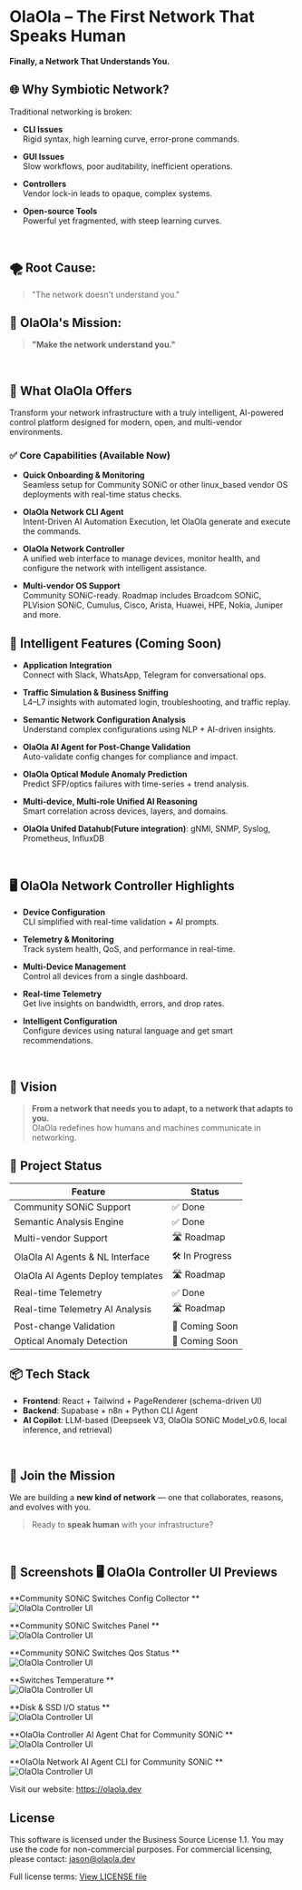 # OlaOla – The First Network That Speaks Human  
**Finally, a Network That Understands You.**
<br>

## 🌐 Why Symbiotic Network?

Traditional networking is broken:

- **CLI Issues**  
  Rigid syntax, high learning curve, error-prone commands.

- **GUI Issues**  
  Slow workflows, poor auditability, inefficient operations.

- **Controllers**  
  Vendor lock-in leads to opaque, complex systems.

- **Open-source Tools**  
  Powerful yet fragmented, with steep learning curves.
<br>

## 🌪️ **Root Cause:**  
> "The network doesn't understand you."

## 🧬 **OlaOla's Mission:**  
> **"Make the network understand you."**
<br>

## 🚀 What OlaOla Offers

Transform your network infrastructure with a truly intelligent, AI-powered control platform designed for modern, open, and multi-vendor environments.

### ✅ Core Capabilities (Available Now)

- **Quick Onboarding & Monitoring**  
  Seamless setup for Community SONiC or other linux_based vendor OS deployments with real-time status checks.

- **OlaOla Network CLI Agent**  
  Intent-Driven AI Automation Execution, let OlaOla generate and execute the commands.

- **OlaOla Network Controller**  
  A unified web interface to manage devices, monitor health, and configure the network with intelligent assistance.

- **Multi-vendor OS Support**  
  Community SONiC-ready.  Roadmap includes Broadcom SONiC, PLVision SONiC, Cumulus, Cisco, Arista, Huawei, HPE, Nokia, Juniper and more.


## 🧠 Intelligent Features (Coming Soon)

- **Application Integration**  
  Connect with Slack, WhatsApp, Telegram for conversational ops.

- **Traffic Simulation & Business Sniffing**  
  L4–L7 insights with automated login, troubleshooting, and traffic replay.

- **Semantic Network Configuration Analysis**  
  Understand complex configurations using NLP + AI-driven insights.

- **OlaOla AI Agent for Post-Change Validation**  
  Auto-validate config changes for compliance and impact.

- **OlaOla Optical Module Anomaly Prediction**  
  Predict SFP/optics failures with time-series + trend analysis.

- **Multi-device, Multi-role Unified AI Reasoning**  
  Smart correlation across devices, layers, and domains.

- **OlaOla Unifed Datahub(Future integration)**: 
  gNMI, SNMP, Syslog, Prometheus, InfluxDB  
<br>

## 🖥️ OlaOla Network Controller Highlights

- **Device Configuration**  
  CLI simplified with real-time validation + AI prompts.

- **Telemetry & Monitoring**  
  Track system health, QoS, and performance in real-time.

- **Multi-Device Management**  
  Control all devices from a single dashboard.

- **Real-time Telemetry**  
  Get live insights on bandwidth, errors, and drop rates.

- **Intelligent Configuration**  
  Configure devices using natural language and get smart recommendations.
<br>

## 💬 Vision

> **From a network that needs you to adapt, to a network that adapts to you.**  
> OlaOla redefines how humans and machines communicate in networking.

## 📍 Project Status

| Feature                              | Status         |
|--------------------------------------|----------------|
| Community SONiC Support              | ✅ Done         |
| Semantic Analysis Engine             | ✅ Done         |
| Multi-vendor Support                 | 🛣️ Roadmap      |
| OlaOla AI Agents & NL Interface             | 🛠️ In Progress  |
| OlaOla AI Agents Deploy templates     | 🛣️ Roadmap      |
| Real-time Telemetry                  | ✅ Done         |
| Real-time Telemetry AI Analysis        | 🛣️ Roadmap  |
| Post-change Validation               | 🚧 Coming Soon |
| Optical Anomaly Detection            | 🚧 Coming Soon |

## 📦 Tech Stack

- **Frontend**: React + Tailwind + PageRenderer (schema-driven UI)  
- **Backend**: Supabase + n8n + Python CLI Agent  
- **AI Copilot**: LLM-based (Deepseek V3, OlaOla SONiC Model_v0.6, local inference, and retrieval)  
<br>

## 👥 Join the Mission

We are building a **new kind of network** — one that collaborates, reasons, and evolves with you.

> Ready to **speak human** with your infrastructure?
<br>

## 📸 Screenshots  🖥️ OlaOla Controller UI Previews

**Community SONiC Switches Config Collector **  
![OlaOla Controller UI](./Demo/1748804041493.jpg)

**Community SONiC Switches Panel **  
![OlaOla Controller UI](./Demo/1748804041493.jpg)

**Community SONiC Switches Qos Status **  
![OlaOla Controller UI](./Demo/qos_status.png)

**Switches Temperature **  
![OlaOla Controller UI](./Demo/1748804045200.jpg)

**Disk & SSD I/O status **  
![OlaOla Controller UI](./Demo/1748804048936.jpg)

**OlaOla Controller AI Agent Chat for Community SONiC **  
![OlaOla Controller UI](./Demo/c62332bc-3730-4dd1-9409-16de4545efd4.png)

**OlaOla Network AI Agent CLI for Community SONiC **  
![OlaOla Controller UI](./Demo/1748804646329.jpg)

Visit our website: https://olaola.dev

## License
This software is licensed under the Business Source License 1.1.
You may use the code for non-commercial purposes.
For commercial licensing, please contact: jason@olaola.dev

Full license terms: [View LICENSE file](./LICENSE)
